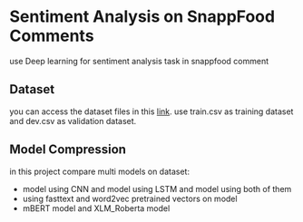 # Sentiment Analysis on SnappFood Comments
use Deep learning for sentiment analysis task in snappfood comment
## Dataset
you can access the dataset files in this [link](https://drive.google.com/drive/folders/1b_aAVxBE00hcVJuUGF4tXm_Fxu4FEE0s?usp=sharing). use train.csv as training dataset and dev.csv as validation dataset.
## Model Compression
in this project compare multi models on dataset:
- model using CNN and model using LSTM and model using both of them
- using fasttext and word2vec pretrained vectors on model
- mBERT model and XLM_Roberta model

